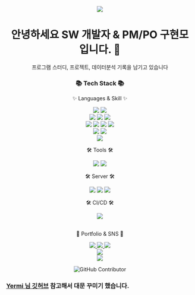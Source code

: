 <div align=center>
	<img src="https://capsule-render.vercel.app/api?type=waving&color=auto&height=200&section=header&text=Welcome%20Github!&fontSize=90" />	
</div>

<div align=center>
<h1>안녕하세요 SW 개발자 & PM/PO 구현모 입니다. 👋 </h1>
프로그램 스터디, 프로젝트, 데이터분석 기록을 남기고 있습니다
</div>

<div align=center>
	<h3>📚 Tech Stack 📚</h3>
	<p>✨ Languages & Skill ✨</p>
</div>
<div align="center">
  <img src="https://img.shields.io/badge/Python-7952B3?style=flat&logo=Python&logoColor=white" />
	<img src="https://img.shields.io/badge/Selenium-43B02A?style=flat&logo=Selenium&logoColor=white" />
  <br>
  <img src="https://img.shields.io/badge/Java-007396?style=flat&logo=Conda-Forge&logoColor=white" />
	<img src="https://img.shields.io/badge/Spring-6DB33F?style=flat&logo=Spring&logoColor=white" />
  <img src="https://img.shields.io/badge/Mybatis-000000?style=flat&logo=Fluentd&logoColor=white" />
	<br>
  <img src="https://img.shields.io/badge/HTML5-E34F26?style=flat&logo=HTML5&logoColor=white" />
	<img src="https://img.shields.io/badge/CSS3-1572B6?style=flat&logo=CSS3&logoColor=white" />
	<img src="https://img.shields.io/badge/JavaScript-F7DF1E?style=flat&logo=JavaScript&logoColor=white" />
	<img src="https://img.shields.io/badge/jQuery-0769AD?style=flat&logo=jQuery&logoColor=white" />
  <br>
	<img src="https://img.shields.io/badge/MySQL-4479A1?style=flat&logo=MySQL&logoColor=white" />
	<img src="https://img.shields.io/badge/MariaDB-003545?style=flat&logo=MariaDB&logoColor=white" />
  <br>
  <img src="https://img.shields.io/badge/Linux-FCC624?style=flat&logo=Linux&logoColor=white" />
</div>

<div align=center>
	<p>🛠 Tools 🛠</p>
	<img src="https://img.shields.io/badge/Eclipse%20IDE-2C2255?style=flat&logo=EclipseIDE&logoColor=white" />
	<img src="https://img.shields.io/badge/Visual%20Studio%20Code-007ACC?style=flat&logo=VisualStudioCode&logoColor=white" />
</div>

<div align=center>
	<p>🛠 Server 🛠</p>
	<img src="https://img.shields.io/badge/Tomcat-F8DC75?style=flat&logo=ApacheTomcat&logoColor=white" />
	<img src="https://img.shields.io/badge/NGINX-009639?style=flat&logo=NGINX&logoColor=white" />
	<img src="https://img.shields.io/badge/AWS-232F3E?style=flat&logo=AmazonAWS&logoColor=white" />
</div>

<div align=center>
	<p>🛠 CI/CD 🛠</p>
	<img src="https://img.shields.io/badge/GitHub-181717?style=flat&logo=GitHub&logoColor=white" />
</div>

<br>

<div align=center>
	<p>🎨 Portfolio & SNS 🎨</p>
  <!-- web portfolio -->
	<a href="http://hyeonmokoo.github.io">
		<img src="https://img.shields.io/badge/Portfolio-FF3633?style=flat&logo=Micro.blog&logoColor=white" />
	</a>
  <!-- blog -->
	<a href="https://velog.io/@raffier">
		<img src="https://img.shields.io/badge/Blog-FF9800?style=flat&logo=Blogger&logoColor=white" />
	</a>
  <!-- mail -->
	<a href="mailto:hyeonmo9@gmail.comr">
		<img src="https://img.shields.io/badge/Mail-30B980?style=flat&logo=Gmail&logoColor=white" />
	</a>
	<br>
</div>

<div align=center>
<!-- git top langs -->
<img src="https://github-readme-stats.vercel.app/api/top-langs/?username=hyeonmokoo&layout=compact">
<br>
<!-- git status -->
<img src="https://github-readme-stats.vercel.app/api?username=hyeonmokoo&show_icons=true">
  
![GitHub Contributor](https://github-contributor-stats.vercel.app/api?username=hyeonmokoo)

</div>
</p>

### [Yermi 님 깃허브](https://github.com/kycasdzxc) 참고해서 대문 꾸미기 했습니다.

<!--
**hyeonmokoo/hyeonmokoo** is a ✨ _special_ ✨ repository because its `README.md` (this file) appears on your GitHub profile.

Here are some ideas to get you started:

- 🔭 I’m currently working on ...
- 🌱 I’m currently learning ...
- 👯 I’m looking to collaborate on ...
- 🤔 I’m looking for help with ...
- 💬 Ask me about ...
- 📫 How to reach me: ...
- 😄 Pronouns: ...
- ⚡ Fun fact: ...
-->
